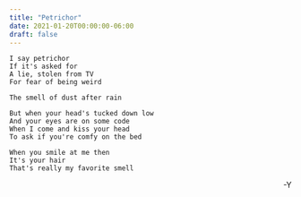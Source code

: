 ```yaml
---
title: "Petrichor"
date: 2021-01-20T00:00:00-06:00
draft: false
---
```


    I say petrichor
    If it's asked for
    A lie, stolen from TV
    For fear of being weird
    
    The smell of dust after rain
     
    But when your head's tucked down low
    And your eyes are on some code
    When I come and kiss your head
    To ask if you're comfy on the bed
    
    When you smile at me then
    It's your hair
    That's really my favorite smell
        
<div style="text-align: right">-Y</div>
